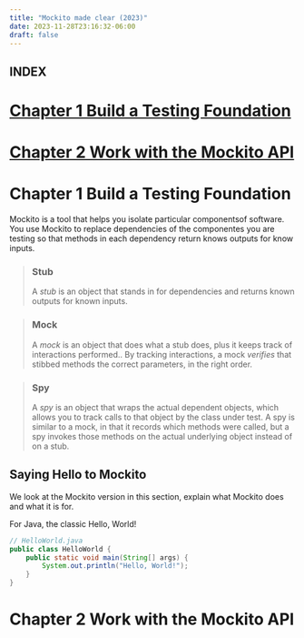 ```yaml
---
title: "Mockito made clear (2023)"
date: 2023-11-28T23:16:32-06:00
draft: false
---
```


## **INDEX**

# [Chapter 1 Build a Testing Foundation](#chapter-1-build-a-testing-foundation)
# [Chapter 2 Work with the Mockito API](#chapter-2-work-with-the-mockito-api)

# Chapter 1 Build a Testing Foundation

Mockito is a tool that helps you isolate particular componentsof software. You use Mockito to replace dependencies of the componentes you are testing so that methods in each dependency return knows outputs for know inputs.

> ### Stub
> A _stub_ is an object that stands in for dependencies and returns known outputs for known inputs.

> ### Mock
> A _mock_ is an object that does what a stub does, plus it keeps track of interactions performed.. By tracking interactions, a mock _verifies_ that stibbed methods the correct parameters, in the right order.

> ### Spy
> A _spy_ is an object that wraps the actual dependent objects, which allows you to track calls to that object by the class under test. A spy is similar to a mock, in that it records which methods were called, but a spy invokes those methods on the actual underlying object instead of on a stub.

## Saying Hello to Mockito

We look at the Mockito version in this section, explain what Mockito does and what it is for.

For Java, the classic Hello, World!

```java
// HelloWorld.java
public class HelloWorld {
    public static void main(String[] args) {
        System.out.println("Hello, World!");
    }
}
```


# Chapter 2 Work with the Mockito API
